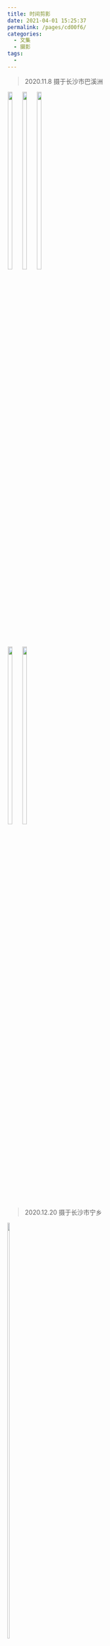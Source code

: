 ```yaml
---
title: 时间剪影
date: 2021-04-01 15:25:37
permalink: /pages/cd00f6/
categories:
  - 文集
  - 摄影
tags:
  - 
---
```


> 2020.11.8 摄于长沙市巴溪洲
<div style="display:inline-block">
	<img src="https://cdn.jsdelivr.net/gh/julie7366/picgo-blog/images/me/1.jpg" style="width:32%;margin:0.5%;float:left">
	<img src="https://cdn.jsdelivr.net/gh/julie7366/picgo-blog/images/me/2.jpg" style="width:32%;margin:0.5%;float:left">
	<img src="https://cdn.jsdelivr.net/gh/julie7366/picgo-blog/images/me/3.jpg" style="width:32%;margin:0.5%;float:left">
	<img src="https://cdn.jsdelivr.net/gh/julie7366/picgo-blog/images/me/4.jpg" style="width:32%;margin:0.5%;float:left">
    <img src="https://cdn.jsdelivr.net/gh/julie7366/picgo-blog/images/me/5.jpg" style="width:32%;margin:0.5%;float:left">
</div>

> 2020.12.20 摄于长沙市宁乡
<div style="display:inline-block">
	<img src="https://cdn.jsdelivr.net/gh/julie7366/picgo-blog/images/me/6.jpg" style="width:49%;margin:0.5%;float:left">
</div>

> 2021.3.14 摄于长沙市省植物园
<div style="display:inline-block">
	<img src="https://cdn.jsdelivr.net/gh/julie7366/picgo-blog/images/me/7.jpg" style="width:32%;margin:0.5%;float:left">
	<img src="https://cdn.jsdelivr.net/gh/julie7366/picgo-blog/images/me/8.jpg" style="width:32%;margin:0.5%;float:left">
	<img src="https://cdn.jsdelivr.net/gh/julie7366/picgo-blog/images/me/9.jpg" style="width:32%;margin:0.5%;float:left">
	<img src="https://cdn.jsdelivr.net/gh/julie7366/picgo-blog/images/me/10.jpg" style="width:32%;margin:0.5%;float:left">
    <img src="https://cdn.jsdelivr.net/gh/julie7366/picgo-blog/images/me/11.jpg" style="width:32%;margin:0.5%;float:left">
</div>